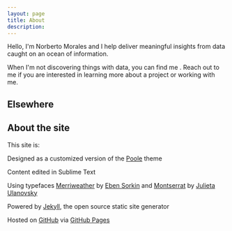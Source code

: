 ```yaml
---
layout: page
title: About
description:
---
```



Hello, I'm Norberto Morales and I help deliver meaningful insights from data caught on an ocean of information. 

When I'm not discovering things with data, you can find me       . Reach out to me if you are interested in learning more about a project or working with me.

## Elsewhere

## About the site

This site is:

Designed as a customized version of the [Poole](https://github.com/poole/poole) theme

Content edited in Sublime Text

Using typefaces [Merriweather](http://www.google.com/fonts/specimen/Merriweather) by [Eben Sorkin](https://ebensorkin.wordpress.com/) and [Montserrat](http://www.google.com/fonts/specimen/Montserrat) by [Julieta Ulanovsky](http://www.zkysky.com.ar/)

Powered by [Jekyll](http://jekyllrb.com/), the open source static site generator

Hosted on [GitHub](https://github.com/moralesn/moralesn.github.io) via [GitHub Pages](https://pages.github.com/)

 
